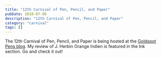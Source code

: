 ```yaml
---
title: "12th Carnival of Pen, Pencil, and Paper"
pubDate: 2010-07-06
description: "12th Carnival of Pen, Pencil, and Paper"
category: "carnival"
tags: []
---
```


The 12th Carnival of Pen, Pencil, and Paper is being hosted at the [Goldspot Pens blog](http://goldspotpens.blogspot.com/2010/07/12th-carnival-of-pen-pencil-and-paper). My review of J. Herbin Orange Indien is featured in the Ink section. Go and check it out!
